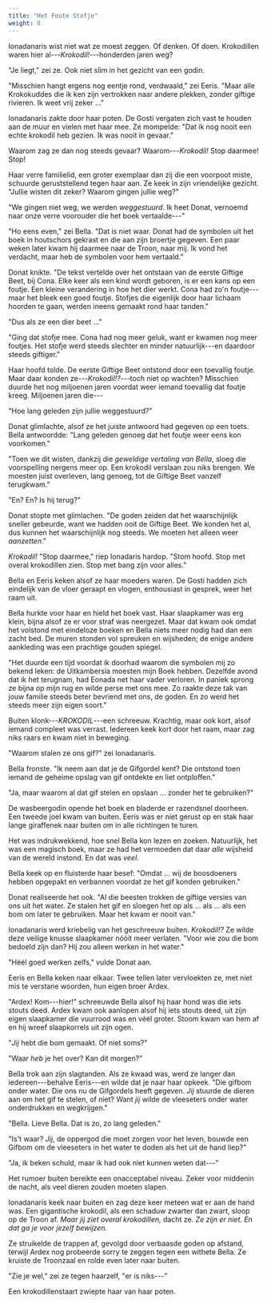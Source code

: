 ```yaml
---
title: "Het Foute Stofje"
weight: 8
---
```


Ionadanaris wist niet wat ze moest zeggen. Of denken. Of doen. Krokodillen waren hier al---_Krokodil!_---honderden jaren weg?

"Je liegt," zei ze. Ook niet slim in het gezicht van een godin.

"Misschien hangt ergens nog eentje rond, verdwaald," zei Eeris. "Maar alle Krokokuddes die ik ken zijn vertrokken naar andere plekken, zonder giftige rivieren. Ik weet vrij zeker ..."

Ionadanaris zakte door haar poten. De Gosti vergaten zich vast te houden aan de muur en vielen met haar mee. Ze mompelde: "Dat ik nog nooit een echte krokodil heb gezien. Ik was nooit in gevaar."

Waarom zag ze dan nog steeds gevaar? Waarom---_Krokodil!_ Stop daarmee! Stop!

Haar verre familielid, een groter exemplaar dan zij die een voorpoot miste, schuurde geruststellend tegen haar aan. Ze keek in zijn vriendelijke gezicht. "Jullie wisten dit zeker? Waarom gingen jullie weg?"

"We gingen niet weg, we werden _weggestuurd_. Ik heet Donat, vernoemd naar onze verre voorouder die het boek vertaalde---"

"Ho eens even," zei Bella. "Dat is niet waar. Donat had de symbolen uit het boek in houtschors gekrast en die aan zijn broertje gegeven. Een paar weken later kwam hij daarmee naar de Troon, naar mij. Ik vond het verdacht, maar heb de symbolen voor hem vertaald."

Donat knikte. "De tekst vertelde over het ontstaan van de eerste Giftige Beet, bij Cona. Elke keer als een kind wordt geboren, is er een kans op een foutje. Een kleine verandering in hoe het dier werkt. Cona had zo'n foutje---maar het bleek een goed foutje. Stofjes die eigenlijk door haar lichaam hoorden te gaan, werden ineens gemaakt rond haar tanden."

"Dus als ze een dier beet ..."

"Ging dat stofje mee. Cona had nog meer geluk, want er kwamen nog meer foutjes. Het stofje werd steeds slechter en minder natuurlijk---en daardoor steeds giftiger."

Haar hoofd tolde. De eerste Giftige Beet ontstond door een toevallig foutje. Maar daar konden ze---_Krokodil!?_---toch niet op wachten? Misschien duurde het nog miljoenen jaren voordat weer iemand toevallig dat foutje kreeg. Miljoenen jaren die---

"Hoe lang geleden zijn jullie weggestuurd?"

Donat glimlachte, alsof ze het juiste antwoord had gegeven op een toets. Bella antwoordde: "Lang geleden genoeg dat het foutje weer eens kon voorkomen."

"Toen we dit wisten, dankzij die _geweldige vertaling van Bella_, sloeg die voorspelling nergens meer op. Een krokodil verslaan zou niks brengen. We moesten juist overleven, lang genoeg, tot de Giftige Beet vanzelf terugkwam."

"En? En? Is hij terug?"

Donat stopte met glimlachen. "De goden zeiden dat het waarschijnlijk sneller gebeurde, want we hadden ooit de Giftige Beet. We konden het al, dus kunnen het waarschijnlijk nog steeds. We moeten het alleen weer _aanzetten_."

_Krokodil!_ "Stop daarmee," riep Ionadaris hardop. "Stom hoofd. Stop met overal krokodillen zien. Stop met bang zijn voor alles."

Bella en Eeris keken alsof ze haar moeders waren. De Gosti hadden zich eindelijk van de vloer geraapt en vlogen, enthousiast in gesprek, weer het raam uit.

Bella hurkte voor haar en hield het boek vast. Haar slaapkamer was erg klein, bijna alsof ze er voor straf was neergezet. Maar dat kwam ook omdat het volstond met eindeloze boeken en Bella niets meer nodig had dan een zacht bed. De muren stonden vol spreuken en wijsheden; de enige andere aankleding was een prachtige gouden spiegel. 

"Het duurde een tijd voordat ik doorhad waarom die symbolen mij zo bekend leken: de Uitkambersia moesten mijn Boek hebben. Dezelfde avond dat ik het terugnam, had Eonada net haar vader verloren. In paniek sprong ze bijna op mijn rug en wilde perse met ons mee. Zo raakte deze tak van jouw familie steeds beter bevriend met ons, de goden. En zo werd het steeds meer zijn eigen soort."

Buiten klonk---_KROKODIL_---een schreeuw. Krachtig, maar ook kort, alsof iemand compleet was verrast. Iedereen keek kort door het raam, maar zag niks raars en kwam niet in beweging.

"Waarom stalen ze ons gif?" zei Ionadanaris.

Bella fronste. "Ik neem aan dat je de Gifgordel kent? Die ontstond toen iemand de geheime opslag van gif ontdekte en liet ontploffen."

"Ja, maar waarom al dat gif stelen en opslaan ... zonder het te gebruiken?"

De wasbeergodin opende het boek en bladerde er razendsnel doorheen. Een tweede joel kwam van buiten. Eeris was er niet gerust op en stak haar lange giraffenek naar buiten om in alle richtingen te turen.

Het was indrukwekkend, hoe snel Bella kon lezen en zoeken. Natuurlijk, het was een magisch boek, maar ze had het vermoeden dat daar _alle_ wijsheid van de wereld instond. En dat was _veel_. 

Bella keek op en fluisterde haar besef: "Omdat ... wij de boosdoeners hebben opgepakt en verbannen voordat ze het gif konden gebruiken."

Donat realiseerde het ook. "Al die beesten trokken de giftige versies van ons uit het water. Ze stalen het gif en sloegen het op als ... als ... als een bom om later te gebruiken. Maar het kwam er nooit van."

Ionadanaris werd kriebelig van het geschreeuw buiten. _Krokodil!?_ Ze wilde deze veilige knusse slaapkamer nóóit meer verlaten. "Voor wie zou die bom bedoeld zijn dan? Hij zou alleen werken in het water."

"Héél goed werken zelfs," vulde Donat aan.

Eeris en Bella keken naar elkaar. Twee tellen later vervloekten ze, met niet mis te verstane woorden, hun eigen broer Ardex. 

"Ardex! Kom---hier!" schreeuwde Bella alsof hij haar hond was die iets stouts deed. Ardex kwam ook aanlopen alsof hij iets stouts deed, uit zijn eigen slaapkamer die vuurrood was en véél groter. Stoom kwam van hem af en hij wreef slaapkorrels uit zijn ogen.

"_Jij_ hebt die bom gemaakt. Of niet soms?"

"Waar _heb_ je het over? Kan dit morgen?"

Bella trok aan zijn slagtanden. Als ze kwaad was, werd ze langer dan iedereen---behalve Eeris---en wilde dat je naar haar opkeek. "Die gifbom onder water. Die ons nu de Gifgordels heeft gegeven. _Jij_ stuurde de dieren aan om het gif te stelen, of niet? Want _jij_ wilde de vleeseters onder water onderdrukken en wegkrijgen."

"Bella. Lieve Bella. Dat is zo, zo lang geleden."

"Is't waar? _Jij_, de oppergod die moet zorgen voor het leven, bouwde een Gifbom om de vleeseters in het water te doden als het uit de hand liep?"

"Ja, ik beken schuld, maar ik had ook niet kunnen weten dat---"

Het rumoer buiten bereikte een onacceptabel niveau. Zeker voor middenin de nacht, als veel dieren zouden moeten slapen.

Ionadanaris keek naar buiten en zag deze keer meteen wat er aan de hand was. Een gigantische krokodil, als een schaduw zwarter dan zwart, sloop op de Troon af. _Maar jij ziet overal krokodillen,_ dacht ze. _Ze zijn er niet. En dat ga je voor jezelf bewijzen._

Ze struikelde de trappen af, gevolgd door verbaasde goden op afstand, terwijl Ardex nog probeerde sorry te zeggen tegen een withete Bella. Ze kruiste de Troonzaal en rolde even later naar buiten.

"Zie je wel," zei ze tegen haarzelf, "er is niks---"

Een krokodillenstaart zwiepte haar van haar poten.